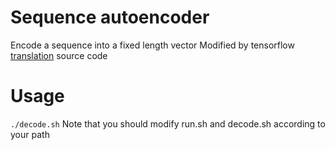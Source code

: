 # Sequence autoencoder
Encode a sequence into a fixed length vector
Modified by tensorflow [translation](https://www.tensorflow.org/tutorials/seq2seq/) source code

# Usage
`./decode.sh`
Note that you should modify run.sh and decode.sh according to your path 
